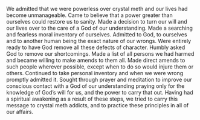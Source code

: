 We admitted that we were powerless over crystal meth and our lives had become unmanageable.
Came to believe that a power greater than ourselves could restore us to sanity.
Made a decision to turn our will and our lives over to the care of a God of our understanding.
Made a searching and fearless moral inventory of ourselves.
Admitted to God, to ourselves and to another human being the exact nature of our wrongs.
Were entirely ready to have God remove all these defects of character.
Humbly asked God to remove our shortcomings.
Made a list of all persons we had harmed and became willing to make amends to them all.
Made direct amends to such people wherever possible, except when to do so would injure them or others.
Continued to take personal inventory and when we were wrong promptly admitted it.
Sought through prayer and meditation to improve our conscious contact with a God of our understanding praying only for the knowledge of God’s will for us, and the power to carry that out.
Having had a spiritual awakening as a result of these steps, we tried to carry this message to crystal meth addicts, and to practice these principles in all of our affairs.
